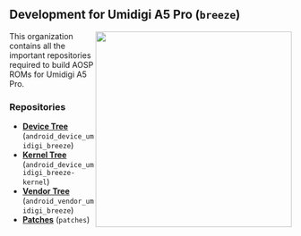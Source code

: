 ## Development for Umidigi A5 Pro (`breeze`)
<img align="right" width="350" height="350" src="https://cdn-files.kimovil.com/default/0003/09/thumb_208667_default_big.jpeg">

This organization contains all the important repositories required to build AOSP ROMs for Umidigi A5 Pro.

### Repositories
* [**Device Tree**](https://github.com/umidigi-mt6763-dev/android_device_umidigi_breeze) (`android_device_umidigi_breeze`)
* [**Kernel Tree**](https://github.com/umidigi-mt6763-dev/android_device_umidigi_breeze-kernel) (`android_device_umidigi_breeze-kernel`)
* [**Vendor Tree**](https://github.com/umidigi-mt6763-dev/android_vendor_umidigi_breeze) (`android_vendor_umidigi_breeze`)
* [**Patches**](https://github.com/umidigi-mt6763-dev/patches) (`patches`)
